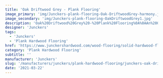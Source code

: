 ```yaml
---
title: 'Oak Driftwood Grey - Plank Flooring'
image_primary: 'img/Junckers-plank-flooring-Oak-DriftwoodGrey-harmony.jpg'
image_secondary: 'img/Junckers-plank-flooring-OakDriftwoodGrey1.jpg'
description: 'Oak%20Driftwood%20Grey%20-%20Plank%20Flooring%0A%0AAn%20Oak%20Plank%20toned%20with%20a%20light%20grey%20colour.%0A%0AThis%20floor%20is%20also%20available%20as%20ships%20decking.%20The%20black%20neoprene%20strip%20placed%20between%20the%20boards%20adds%20a%20maritime%20look%20to%20the%20floor.'
designer: 'Junckers'
tags:
  - 'Junckers'
  - 'Plank Hardwood Flooring'
href: 'https://www.junckershardwood.com/wood-flooring/solid-hardwood-flooring/plank-hardwood-flooring/product-page/oak-driftwood-grey-plank-flooring'
category: 'Plank Hardwood Flooring'
subtitle: ''
manufacturer: 'Junckers'
slug: '/manufacturers/junckers/plank-hardwood-flooring/junckers-oak-driftwood-grey-plank-flooring'
date: '2021-03-22'
---
```

